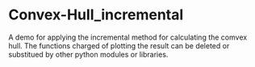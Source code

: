 # Convex-Hull_incremental
A demo for applying the incremental method for calculating the comvex hull. The functions charged of plotting the result can be deleted or substitued by other python modules or libraries.
